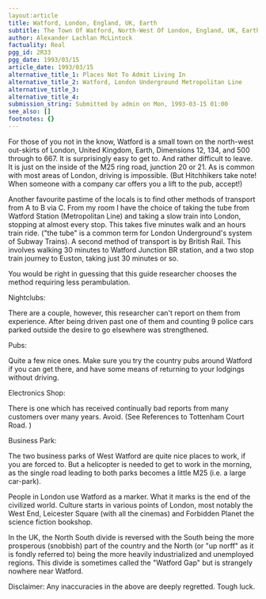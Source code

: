```yaml
---
layout:article
title: Watford, London, England, UK, Earth
subtitle: The Town Of Watford, North-West Of London, England, UK, Earth
author: Alexander Lachlan McLintock
factuality: Real
pgg_id: 2R33
pgg_date: 1993/03/15
article_date: 1993/03/15
alternative_title_1: Places Not To Admit Living In
alternative_title_2: Watford, London Underground Metropolitan Line
alternative_title_3: 
alternative_title_4: 
submission_string: Submitted by admin on Mon, 1993-03-15 01:00
see_also: []
footnotes: {}
---
```

<div>
<p>For those of you not in the know, Watford is a small town on the north-west out-skirts of London, United Kingdom, Earth, Dimensions 12, 134, and 500 through to 667. It is surprisingly easy to get to. And rather difficult to leave. It is just on the inside of the M25 ring road, junction 20 or 21. As is common with most areas of London, driving is impossible. (But Hitchhikers take note! When someone with a company car offers you a lift to the pub, accept!)</p>
<p>Another favourite pastime of the locals is to find other methods of transport from A to B via C. From my room I have the choice of taking the tube from Watford Station (Metropolitan Line) and taking a slow train into London, stopping at almost every stop. This takes five minutes walk and an hours train ride. ("the tube" is a common term for London Underground's system of Subway Trains). A second method of transport is by British Rail. This involves walking 30 minutes to Watford Junction BR station, and a two stop train journey to Euston, taking just 30 minutes or so.</p>
<p>You would be right in guessing that this guide researcher chooses the method requiring less perambulation.</p>
<p>Nightclubs:</p>
<p>There are a couple, however, this researcher can't report on them from experience. After being driven past one of them and counting 9 police cars parked outside the desire to go elsewhere was strengthened.</p>
<p>Pubs:</p>
<p>Quite a few nice ones. Make sure you try the country pubs around Watford if you can get there, and have some means of returning to your lodgings without driving.</p>
<p>Electronics Shop:</p>
<p>There is one which has received continually bad reports from many customers over many years. Avoid. (See References to Tottenham Court Road. )</p>
<p>Business Park:</p>
<p>The two business parks of West Watford are quite nice places to work, if you are forced to. But a helicopter is needed to get to work in the morning, as the single road leading to both parks becomes a little M25 (i.e. a large car-park).</p>
<p>People in London use Watford as a marker. What it marks is the end of the civilized world. Culture starts in various points of London, most notably the West End, Leicester Square (with all the cinemas) and Forbidden Planet the science fiction bookshop.</p>
<p>In the UK, the North South divide is reversed with the South being the more prosperous (snobbish) part of the country and the North (or "up norff" as it is fondly referred to) being the more heavily industrialized and unemployed regions. This divide is sometimes called the "Watford Gap" but is strangely nowhere near Watford.</p>
<p>Disclaimer: Any inaccuracies in the above are deeply regretted. Tough luck. <!--Amazon_CLS_IM_END--></p>
</div>


